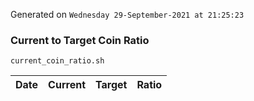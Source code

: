 Generated on `Wednesday 29-September-2021 at 21:25:23`

### Current to Target Coin Ratio
`current_coin_ratio.sh`

Date|Current|Target|Ratio
---|---|---|---
